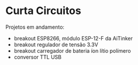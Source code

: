 # Curta Circuitos

Projetos em andamento:

* breakout ESP8266, módulo ESP-12-F da AiTinker
* breakout regulador de tensão 3.3V
* breakout carregador de bateria íon lítio polímero
* conversor TTL USB
